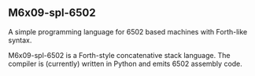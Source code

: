 ## M6x09-spl-6502 

A simple programming language for 6502 based machines with Forth-like syntax.

M6x09-spl-6502 is a Forth-style concatenative stack language. The compiler is (currently) written in Python and emits 6502 assembly code.

